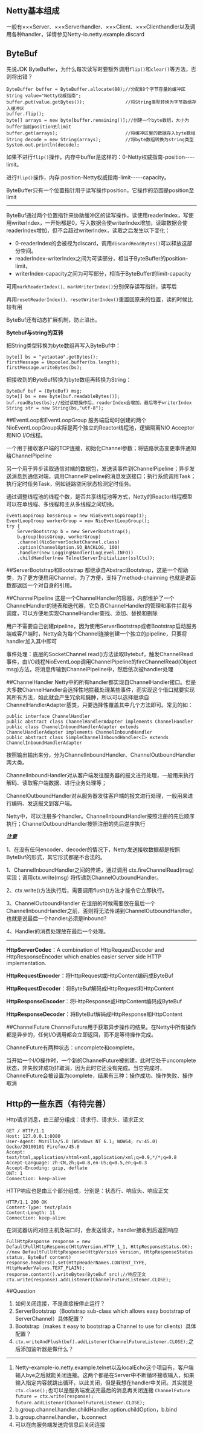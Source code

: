 ## Netty基本组成
 一般有×××Server、×××Serverhandler、×××Client、×××Clienthandler以及调用各种handler，详情参见Netty-io.netty.example.discard

## ByteBuf
 先说JDK ByteBuffer，为什么每次读写时要额外调用`flip()`和`clear()`等方法，否则将出错？

	ByteBuffer buffer = ByteBuffer.allocate(88);//分配88个字节容量的缓冲区
	String value="Netty权威指南";
	buffer.put(value.getBytes());				//将String类型转换为字节数组存入缓冲区
	buffer.flip();
	byte[] arrays = new byte[buffer.remaining()];//创建一个byte数组，大小为buffer当前position到limit
	buffer.get(arrays);							//将缓冲区里的数据存入byte数组
	String decode = new String(arrays);			//将byte数组转换为string类型
	System.out.println(decode);

如果不进行`flip()`操作，内存中buffer是这样的：0-Netty权威指南-position----limit。

进行`flip()`操作，内存:position-Netty权威指南-limit-----capacity。

ByteBuffer只有一个位置指针用于读写操作position，它操作的范围是position至limit

---

ByteBuf通过两个位置指针来协助缓冲区的读写操作，读使用readerIndex，写使用writerIndex，一开始都是0，写入数据会使writerIndex增加，读取数据会使readerIndex增加，但不会超过writerIndex，读取之后发生以下变化：

- 0-readerIndex的会被视为discard，调用`discardReadBytes()`可以释放这部分空间。
- readerIndex-writerIndex之间为可读部分，相当于ByteBuffer的position-limit，
- writerIndex-capacity之间为可写部分，相当于ByteBuffer的limit-capacity

可用`markReaderIndex()、markWriterIndex()`分别保存读写指针，读写后

再用`resetReaderIndex()、resetWriterIndex()`重置回原来的位置，读的时候比较有用

ByteBuf还有动态扩展机制，防止溢出。

**Bytebuf与string的互转**

把String类型转换为byte数组再写入ByteBuf中：

    byte[] bs = "yetaotao".getBytes();
    firstMessage = Unpooled.buffer(bs.length);
    firstMessage.writeBytes(bs);

把接收到的ByteBuf转换为byte数组再转换为String：

	ByteBuf buf = (ByteBuf) msg;
	byte[] bs = new byte[buf.readableBytes()];
	buf.readBytes(bs);//经过读取操作后，readerIndex会增加，最后等于writerIndex
	String str = new String(bs,"utf-8");

##EventLoop和EventLoopGroup
服务端启动时创建的两个NioEventLoopGroup实际是两个独立的Reactor线程池，逻辑隔离NIO Acceptor和NIO I/O线程。

一个用于接收客户端的TCP连接，初始化Channel参数；将链路状态变更事件通知给ChannelPipeline

另一个用于异步读取通信对端的数据包，发送读事件到ChannelPipeline；异步发送消息到通信对端，调用ChannelPipeline的消息发送接口；执行系统调用Task；执行定时任务Task，例如链路空闲状态检测定时任务。

通过调整线程池的线程个数，是否共享线程池等方式，Netty的Reactor线程模型可以在单线程、多线程和主从多线程之间切换。

	EventLoopGroup bossGroup = new NioEventLoopGroup(1);
    EventLoopGroup workerGroup = new NioEventLoopGroup();
    try {
    	ServerBootstrap b = new ServerBootstrap();
        b.group(bossGroup, workerGroup)
        .channel(NioServerSocketChannel.class)
        .option(ChannelOption.SO_BACKLOG, 100)
        .handler(new LoggingHandler(LogLevel.INFO))
        .childHandler(new TelnetServerInitializer(sslCtx));




##ServerBootstrap和Bootstrap
都继承自AbstractBootstrap，这是一个帮助类，为了更方便启用Channel，为了方便，支持了method-chainning 也就是说函数都返回一个对自身的引用。


##ChannelPipeline
这是一个ChannelHandler的容器，内部维护了一个ChannelHandler的链表和迭代器，它负责ChannelHandler的管理和事件拦截与调度，可以方便地实现ChannelHandler查找、添加、替换和删除

用户不需要自己创建pipeline，因为使用ServerBootstrap或者Bootstrap启动服务端或客户端时，Netty会为每个Channel连接创建一个独立的pipeline，只要将handler加入其中即可

事件处理：底层的SocketChannel read()方法读取Bytebuf，触发ChannelRead事件，由I/O线程NioEventLoop调用ChannelPipeline的fireChannelRead(Object msg)方法，将消息传输到ChannelPipeline中，然后依次被handler处理

##ChannelHandler
Netty中的所有handler都实现自ChannelHandler接口。但是大多数ChannelHandler会选择性地拦截处理某些事件，而实现这个借口就要实现其所有方法，如此就会产生冗余和臃肿，所以可以选择继承自ChannelHandlerAdapter基类，只要选择性覆盖其中几个方法即可。常见的如：

	public interface ChannelHandler
	public abstract class ChannelHandlerAdapter implements ChannelHandler
	public class ChannelInboundHandlerAdapter extends ChannelHandlerAdapter implements ChannelInboundHandler
	public abstract class SimpleChannelInboundHandler<I> extends ChannelInboundHandlerAdapter
	

按照输出输出来分，分为ChannelInboundHandler、ChannelOutboundHandler两大类。

ChannelInboundHandler对从客户端发往服务器的报文进行处理，一般用来执行解码、读取客户端数据、进行业务处理等；

ChannelOutboundHandler对从服务器发往客户端的报文进行处理，一般用来进行编码、发送报文到客户端。 

Netty中，可以注册多个handler。ChannelInboundHandler按照注册的先后顺序执行；ChannelOutboundHandler按照注册的先后逆序执行

***注意***

1、在没有任何encoder、decoder的情况下，Netty发送接收数据都是按照ByteBuf的形式，其它形式都是不合法的。

1、ChannelInboundHandler之间的传递，通过调用 ctx.fireChannelRead(msg) 实现；调用ctx.write(msg) 将传递到ChannelOutboundHandler。

2、ctx.write()方法执行后，需要调用flush()方法才能令它立即执行。

3、ChannelOutboundHandler 在注册的时候需要放在最后一个ChannelInboundHandler之前，否则将无法传递到ChannelOutboundHandler。也就是说最后一个handler必须是Inbound?

4、Handler的消费处理放在最后一个处理。 

---

**HttpServerCodec**：A combination of HttpRequestDecoder and HttpResponseEncoder which enables easier server side HTTP implementation.

**HttpRequestEncoder**：将HttpRequest或HttpContent编码成ByteBuf

**HttpRequestDecoder**：将ByteBuf解码成HttpRequest和HttpContent

**HttpResponseEncoder**：将HttpResponse或HttpContent编码成ByteBuf

**HttpResponseDecoder**：将ByteBuf解码成HttpResponse和HttpContent

##ChannelFuture
ChannelFuture用于获取异步操作的结果。在Netty中所有操作都是异步的，任何I/O调用都会立即返回，而不是等待操作完成。

ChannelFuture有两种状态：uncomplete和complete。

当开始一个I/O操作时，一个新的ChannelFuture被创建，此时它处于uncomplete状态，非失败非成功非取消，因为此时它还没有完成。当它完成时，ChannelFuture会被设置为complete，结果有三种：操作成功、操作失败、操作取消



## Http的一些东西（有待完善）

Http请求消息，由三部分组成：请求行、请求头、请求正文

	GET / HTTP/1.1
	Host: 127.0.0.1:8080
	User-Agent: Mozilla/5.0 (Windows NT 6.1; WOW64; rv:45.0) Gecko/20100101 Firefox/45.0
	Accept: text/html,application/xhtml+xml,application/xml;q=0.9,*/*;q=0.8
	Accept-Language: zh-CN,zh;q=0.8,en-US;q=0.5,en;q=0.3
	Accept-Encoding: gzip, deflate
	DNT: 1
	Connection: keep-alive


HTTP响应也是由三个部分组成，分别是：状态行、响应头、响应正文

	HTTP/1.1 200 OK
	Content-Type: text/plain
	Content-Length: 11
	Connection: keep-alive

在浏览器访问对应主机及端口时，会发送请求，handler接收到后返回响应

	FullHttpResponse response = new DefaultFullHttpResponse(HttpVersion.HTTP_1_1, HttpResponseStatus.OK);
	//new DefaultFullHttpResponse(HttpVersion version, HttpResponseStatus status, ByteBuf content)
	response.headers().set(HttpHeaderNames.CONTENT_TYPE, HttpHeaderValues.TEXT_PLAIN);
	response.content().writeBytes(ByteBuf src);//响应正文
	ctx.write(response).addListener(ChannelFutureListener.CLOSE);


##Question
1. 如何关闭连接，不是直接按停止运行？
2. ServerBootstrap（Bootstrap sub-class which allows easy bootstrap of ServerChannel）具体配置？
3. Bootstrap（makes it easy to bootstrap a Channel to use for clients）具体配置？
4. `ctx.writeAndFlush(buf).addListener(ChannelFutureListener.CLOSE);`之后添加监听器是做什么？

---

1. Netty-example-io.netty.example.telnet以及localEcho这个项目有，客户端输入bye之后就能关闭连接。这两个都是在Server中不断循环接收输入，如果输入指定内容就跳出循环，以此关闭，但是我想在handler中关闭。其实就是`ctx.close();`也可以是服务端发送完最后的消息再关闭连接
`ChannelFuture future = ctx.write(response);`
`future.addListener(ChannelFutureListener.CLOSE);`
2. b.group.channel.handler.childHandler.option.childOption，b.bind
3. b.group.channel.handler，b.connect
4. 可以在向服务端发送完信息后关闭连接

